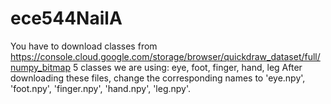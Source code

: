 # ece544NailA
You have to download classes from https://console.cloud.google.com/storage/browser/quickdraw_dataset/full/numpy_bitmap
5 classes we are using: eye, foot, finger, hand, leg
After downloading these files, change the corresponding names to 'eye.npy', 'foot.npy', 'finger.npy', 'hand.npy', 'leg.npy'.
